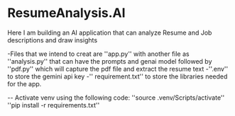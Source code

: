# ResumeAnalysis.AI
Here I am building an AI application that can analyze Resume and Job descriptions and draw insights

-Files that we intend to creat are ''app.py'' with another file as ''analysis.py'' that can have the prompts and genai model followed by ''pdf.py'' which will capture the pdf file and extract the resume text
-''.env'' to store the gemini api key
-'' requirement.txt'' to store the libraries needed for the app.

-- Activate venv using the following code:
''source .venv/Scripts/activate''
''pip install -r requirements.txt''